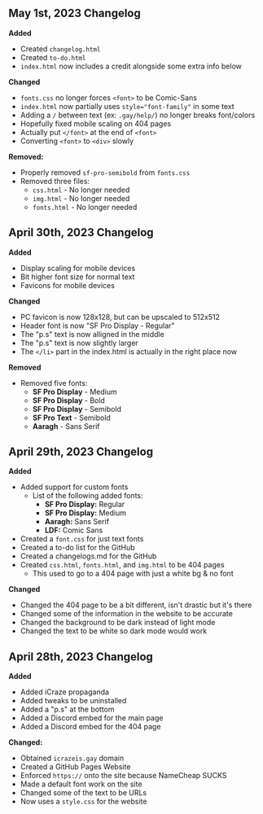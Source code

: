 ## May 1st, 2023 Changelog
**Added**
- Created `changelog.html`
- Created `to-do.html`
- `index.html` now includes a credit alongside some extra info below

**Changed**
- `fonts.css` no longer forces `<font>` to be Comic-Sans
- `index.html` now partially uses `style="font-family"` in some text
- Adding a `/` between text (ex: `.gay/help/`) no longer breaks font/colors
- Hopefully fixed mobile scaling on 404 pages
- Actually put `</font>` at the end of `<font>`
- Converting `<font>` to `<div>` slowly

**Removed:**
- Properly removed `sf-pro-semibold` from `fonts.css`
- Removed three files:
  - `css.html` - No longer needed
  - `img.html` - No longer needed
  - `fonts.html` - No longer needed
## April 30th, 2023 Changelog
**Added**
- Display scaling for mobile devices
- Bit higher font size for normal text
- Favicons for mobile devices

**Changed**
- PC favicon is now 128x128, but can be upscaled to 512x512
- Header font is now "SF Pro Display - Regular"
- The "p.s" text is now alligned in the middle
- The "p.s" text is now slightly larger
- The `</li>` part in the index.html is actually in the right place now

**Removed**
- Removed five fonts:
  - **SF Pro Display** - Medium
  - **SF Pro Display** - Bold
  - **SF Pro Display** - Semibold
  - **SF Pro Text** - Semibold
  - **Aaragh** - Sans Serif

## April 29th, 2023 Changelog
**Added**
- Added support for custom fonts
  - List of the following added fonts:
    - **SF Pro Display:** Regular
    - **SF Pro Display:** Medium
    - **Aaragh:** Sans Serif
    - **LDF:** Comic Sans
- Created a `font.css` for just text fonts
- Created a to-do list for the GitHub
- Created a changelogs.md for the GitHub
- Created `css.html`, `fonts.html`, and `img.html` to be 404 pages
  - This used to go to a 404 page with just a white bg & no font

**Changed**
- Changed the 404 page to be a bit different, isn't drastic but it's there
- Changed some of the information in the website to be accurate
- Changed the background to be dark instead of light mode
- Changed the text to be white so dark mode would work

## April 28th, 2023 Changelog
**Added**
- Added iCraze propaganda
- Added tweaks to be uninstalled
- Added a "p.s" at the bottom
- Added a Discord embed for the main page
- Added a Discord embed for the 404 page

**Changed:**
- Obtained `icrazeis.gay` domain
- Created a GitHub Pages Website
- Enforced `https://` onto the site because NameCheap SUCKS
- Made a default font work on the site
- Changed some of the text to be URLs
- Now uses a `style.css` for the website
